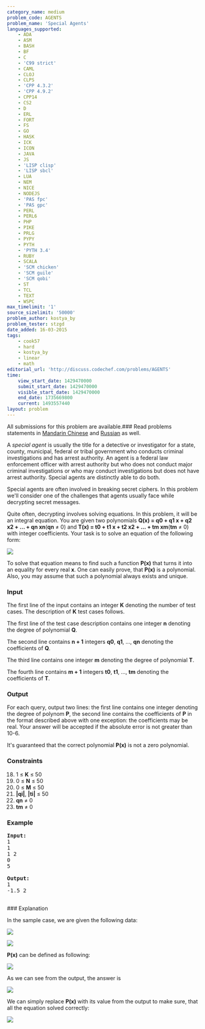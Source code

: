```yaml
---
category_name: medium
problem_code: AGENTS
problem_name: 'Special Agents'
languages_supported:
    - ADA
    - ASM
    - BASH
    - BF
    - C
    - 'C99 strict'
    - CAML
    - CLOJ
    - CLPS
    - 'CPP 4.3.2'
    - 'CPP 4.9.2'
    - CPP14
    - CS2
    - D
    - ERL
    - FORT
    - FS
    - GO
    - HASK
    - ICK
    - ICON
    - JAVA
    - JS
    - 'LISP clisp'
    - 'LISP sbcl'
    - LUA
    - NEM
    - NICE
    - NODEJS
    - 'PAS fpc'
    - 'PAS gpc'
    - PERL
    - PERL6
    - PHP
    - PIKE
    - PRLG
    - PYPY
    - PYTH
    - 'PYTH 3.4'
    - RUBY
    - SCALA
    - 'SCM chicken'
    - 'SCM guile'
    - 'SCM qobi'
    - ST
    - TCL
    - TEXT
    - WSPC
max_timelimit: '1'
source_sizelimit: '50000'
problem_author: kostya_by
problem_tester: stzgd
date_added: 16-03-2015
tags:
    - cook57
    - hard
    - kostya_by
    - linear
    - math
editorial_url: 'http://discuss.codechef.com/problems/AGENTS'
time:
    view_start_date: 1429470000
    submit_start_date: 1429470000
    visible_start_date: 1429470000
    end_date: 1735669800
    current: 1493557440
layout: problem
---
```

All submissions for this problem are available.###  Read problems statements in [Mandarin Chinese](http://www.codechef.com/download/translated/COOK57/mandarin/AGENTS.pdf) and [Russian](http://www.codechef.com/download/translated/COOK57/russian/AGENTS.pdf) as well.

A _special agent_ is usually the title for a detective or investigator for a state, county, municipal, federal or tribal government who conducts criminal investigations and has arrest authority. An agent is a federal law enforcement officer with arrest authority but who does not conduct major criminal investigations or who may conduct investigations but does not have arrest authority. Special agents are distinctly able to do both.

Special agents are often involved in breaking secret ciphers. In this problem we'll consider one of the challenges that agents usually face while decrypting secret messages.

Quite often, decrypting involves solving equations. In this problem, it will be an integral equation. You are given two polynomials **Q(x) = q0 + q1 x + q2 x2 + ... + qn xn**(**qn** ≠ 0) and **T(x) = t0 + t1 x + t2 x2 + ... + tm xm**(**tm** ≠ 0) with integer coefficients. Your task is to solve an equation of the following form:

 ![](/download/extimages/ef52b01d7dd2d76e6f460c52e0ea848b.png)

To solve that equation means to find such a function **P(x)** that turns it into an equality for every real **x**. One can easily prove, that **P(x)** is a polynomial. Also, you may assume that such a polynomial always exists and unique.

### Input

The first line of the input contains an integer **K** denoting the number of test cases. The description of **K** test cases follows.

The first line of the test case description contains one integer **n** denoting the degree of polynomial **Q**.

The second line contains **n + 1** integers **q0**, **q1**, ..., **qn** denoting the coefficients of **Q**.

The third line contains one integer **m** denoting the degree of polynomial **T**.

The fourth line contains **m + 1** integers **t0**, **t1**, ..., **tm** denoting the coefficients of **T**.

### Output

For each query, output two lines: the first line contains one integer denoting the degree of polynom **P**, the second line contains the coefficients of **P** in the format described above with one exception: the coefficients may be real. Your answer will be accepted if the absolute error is not greater than 10-6.

It's guaranteed that the correct polynomial **P(x)** is not a zero polynomial.

### Constraints

18. 1 ≤ **K** ≤ 50
19. 0 ≤ **N** ≤ 50
20. 0 ≤ **M** ≤ 50
21. **|qi|**, **|ti|** ≤ 50
22. **qn** ≠ 0
23. **tm** ≠ 0
### Example

<pre><b>Input:</b>
1
1
1 2
0
5

<b>Output:</b>
1
-1.5 2

</pre>### Explanation

In the sample case, we are given the following data:

![](/download/extimages/fb9f4d56106bc391ad1a5869cae0793d.png)

![](/download/extimages/4950faeb8c94ff6f607eed880a4fd6e2.png)

**P(x)** can be defined as following:

![](/download/extimages/5edfbd14cd32ee3924162aad243d04ad.png)

As we can see from the output, the answer is

![](/download/extimages/ed6c8882189de08f38678338830ef970.png)

We can simply replace **P(x)** with its value from the output to make sure, that all the equation solved correctly:

![](/download/extimages/c9ba63accb73a80cbece7216110beba1.png)
